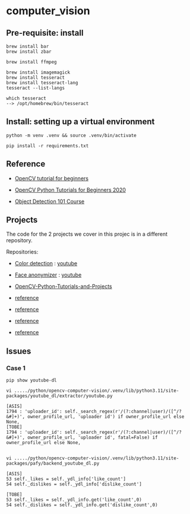 # computer_vision


## Pre-requisite: install

    brew install bar
    brew install zbar

    brew install ffmpeg

    brew install imagemagick
    brew install tesseract
    brew install tesseract-lang
    tesseract --list-langs

    which tesseract
    --> /opt/homebrew/bin/tesseract

## Install: setting up a virtual environment

    python -m venv .venv && source .venv/bin/activate

    pip install -r requirements.txt

## Reference

- [OpenCV tutorial for beginners](https://www.youtube.com/watch?v=eDIj5LuIL4A)

- [OpenCV Python Tutorials for Beginners 2020](https://www.youtube.com/playlist?list=PLMoSUbG1Q_r_sc0x7ndCsqdIkL7dwrmNF)
    
- [Object Detection 101 Course](https://www.youtube.com/watch?v=WgPbbWmnXJ8)


## Projects

The code for the 2 projects we cover in this projec is in a different repository.

Repositories:

- [Color detection](https://github.com/computervisioneng/color-detection-opencv) : [youtube](https://www.youtube.com/watch?v=aFNDh5k3SjU)

- [Face anonymizer](https://github.com/computervisioneng/face-anonymizer-ptyhon) : [youtube](https://www.youtube.com/watch?v=DRMBqhrfxXg)


- [OpenCV-Python-Tutorials-and-Projects](https://github.com/murtazahassan/OpenCV-Python-Tutorials-and-Projects?tab=readme-ov-file)

- [reference](https://geunuk.tistory.com/476)
- [reference](https://www.clien.net/service/board/park/17991925)
- [reference](https://syerco0.com/37)
- [reference](https://kig2929kig.github.io/python/yt-dlp/)

## Issues

### Case 1

    pip show youtube-dl

    vi ...../python/opencv-computer-vision/.venv/lib/python3.11/site-packages/youtube_dl/extractor/youtube.py

    [ASIS]
    1794 : 'uploader_id': self._search_regex(r'/(?:channel|user)/([^/?&#]+)', owner_profile_url, 'uploader id') if owner_profile_url else None,
    [TOBE]
    1794 : 'uploader_id': self._search_regex(r'/(?:channel|user)/([^/?&#]+)', owner_profile_url, 'uploader id', fatal=False) if owner_profile_url else None,


    vi ...../python/opencv-computer-vision/.venv/lib/python3.11/site-packages/pafy/backend_youtube_dl.py

    [ASIS]
    53 self._likes = self._ydl_info['like_count']
    54 self._dislikes = self._ydl_info['dislike_count']

    [TOBE]
    53 self._likes = self._ydl_info.get('like_count',0)
    54 self._dislikes = self._ydl_info.get('dislike_count',0)
